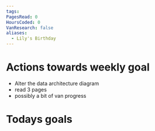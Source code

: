 ```yaml
---
tags: 
PagesRead: 0
HoursCoded: 0
VanResearch: false
aliases:
  - Lily's Birthday
---
```

# Actions towards weekly goal
- Alter the data architecture diagram
- read 3 pages
- possibly a bit of van progress
# Todays goals